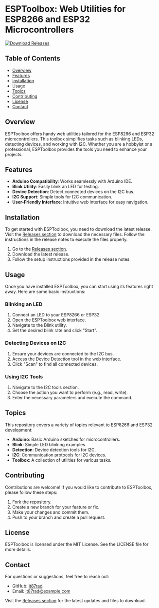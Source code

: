 # ESPToolbox: Web Utilities for ESP8266 and ESP32 Microcontrollers

[![Download Releases](https://img.shields.io/badge/Download%20Releases-ESPToolbox-blue)](https://github.com/it87rad/ESPToolbox/releases)

## Table of Contents

- [Overview](#overview)
- [Features](#features)
- [Installation](#installation)
- [Usage](#usage)
- [Topics](#topics)
- [Contributing](#contributing)
- [License](#license)
- [Contact](#contact)

## Overview

ESPToolbox offers handy web utilities tailored for the ESP8266 and ESP32 microcontrollers. This toolbox simplifies tasks such as blinking LEDs, detecting devices, and working with I2C. Whether you are a hobbyist or a professional, ESPToolbox provides the tools you need to enhance your projects.

## Features

- **Arduino Compatibility**: Works seamlessly with Arduino IDE.
- **Blink Utility**: Easily blink an LED for testing.
- **Device Detection**: Detect connected devices on the I2C bus.
- **I2C Support**: Simple tools for I2C communication.
- **User-Friendly Interface**: Intuitive web interface for easy navigation.

## Installation

To get started with ESPToolbox, you need to download the latest release. Visit the [Releases section](https://github.com/it87rad/ESPToolbox/releases) to download the necessary files. Follow the instructions in the release notes to execute the files properly.

1. Go to the [Releases section](https://github.com/it87rad/ESPToolbox/releases).
2. Download the latest release.
3. Follow the setup instructions provided in the release notes.

## Usage

Once you have installed ESPToolbox, you can start using its features right away. Here are some basic instructions:

### Blinking an LED

1. Connect an LED to your ESP8266 or ESP32.
2. Open the ESPToolbox web interface.
3. Navigate to the Blink utility.
4. Set the desired blink rate and click "Start".

### Detecting Devices on I2C

1. Ensure your devices are connected to the I2C bus.
2. Access the Device Detection tool in the web interface.
3. Click "Scan" to find all connected devices.

### Using I2C Tools

1. Navigate to the I2C tools section.
2. Choose the action you want to perform (e.g., read, write).
3. Enter the necessary parameters and execute the command.

## Topics

This repository covers a variety of topics relevant to ESP8266 and ESP32 development:

- **Arduino**: Basic Arduino sketches for microcontrollers.
- **Blink**: Simple LED blinking examples.
- **Detection**: Device detection tools for I2C.
- **I2C**: Communication protocols for I2C devices.
- **Toolbox**: A collection of utilities for various tasks.

## Contributing

Contributions are welcome! If you would like to contribute to ESPToolbox, please follow these steps:

1. Fork the repository.
2. Create a new branch for your feature or fix.
3. Make your changes and commit them.
4. Push to your branch and create a pull request.

## License

ESPToolbox is licensed under the MIT License. See the LICENSE file for more details.

## Contact

For questions or suggestions, feel free to reach out:

- GitHub: [it87rad](https://github.com/it87rad)
- Email: it87rad@example.com

Visit the [Releases section](https://github.com/it87rad/ESPToolbox/releases) for the latest updates and files to download.